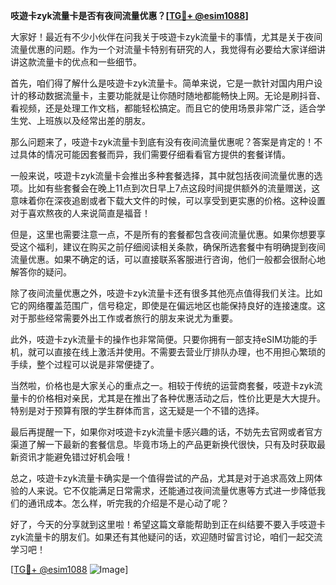 **吱遊卡zyk流量卡是否有夜间流量优惠？[[TG💪+ @esim1088](https://t.me/s/esim1088)]**

大家好！最近有不少小伙伴在问我关于吱遊卡zyk流量卡的事情，尤其是关于夜间流量优惠的问题。作为一个对流量卡特别有研究的人，我觉得有必要给大家详细讲讲这款流量卡的优点和一些细节。

首先，咱们得了解什么是吱遊卡zyk流量卡。简单来说，它是一款针对国内用户设计的移动数据流量卡，主要功能就是让你随时随地都能畅快上网。无论是刷抖音、看视频，还是处理工作文档，都能轻松搞定。而且它的使用场景非常广泛，适合学生党、上班族以及经常出差的朋友。

那么问题来了，吱遊卡zyk流量卡到底有没有夜间流量优惠呢？答案是肯定的！不过具体的情况可能因套餐而异，我们需要仔细看看官方提供的套餐详情。

一般来说，吱遊卡zyk流量卡会推出多种套餐选择，其中就包括夜间流量优惠的选项。比如有些套餐会在晚上11点到次日早上7点这段时间提供额外的流量赠送，这意味着你在深夜追剧或者下载大文件的时候，可以享受到更实惠的价格。这种设置对于喜欢熬夜的人来说简直是福音！

但是，这里也需要注意一点，不是所有的套餐都包含夜间流量优惠。如果你想要享受这个福利，建议在购买之前仔细阅读相关条款，确保所选套餐中有明确提到夜间流量优惠。如果不确定的话，可以直接联系客服进行咨询，他们一般都会很耐心地解答你的疑问。

除了夜间流量优惠之外，吱遊卡zyk流量卡还有很多其他亮点值得我们关注。比如它的网络覆盖范围广，信号稳定，即使是在偏远地区也能保持良好的连接速度。这对于那些经常需要外出工作或者旅行的朋友来说尤为重要。

此外，吱遊卡zyk流量卡的操作也非常简便。只要你拥有一部支持eSIM功能的手机，就可以直接在线上激活并使用。不需要去营业厅排队办理，也不用担心繁琐的手续，整个过程可以说是非常便捷了。

当然啦，价格也是大家关心的重点之一。相较于传统的运营商套餐，吱遊卡zyk流量卡的价格相对亲民，尤其是在推出了各种优惠活动之后，性价比更是大大提升。特别是对于预算有限的学生群体而言，这无疑是一个不错的选择。

最后再提醒一下，如果你对吱遊卡zyk流量卡感兴趣的话，不妨先去官网或者官方渠道了解一下最新的套餐信息。毕竟市场上的产品更新换代很快，只有及时获取最新资讯才能避免错过好机会哦！

总之，吱遊卡zyk流量卡确实是一个值得尝试的产品，尤其是对于追求高效上网体验的人来说。它不仅能满足日常需求，还能通过夜间流量优惠等方式进一步降低我们的通讯成本。怎么样，听完我的介绍是不是心动了呢？

好了，今天的分享就到这里啦！希望这篇文章能帮助到正在纠结要不要入手吱遊卡zyk流量卡的朋友们。如果还有其他疑问的话，欢迎随时留言讨论，咱们一起交流学习吧！

[[TG💪+ @esim1088](https://t.me/s/esim1088) ![Image](https://i.postimg.cc/4NQfJmqS/Snipaste-2025-05-13-00-14-12.png)]